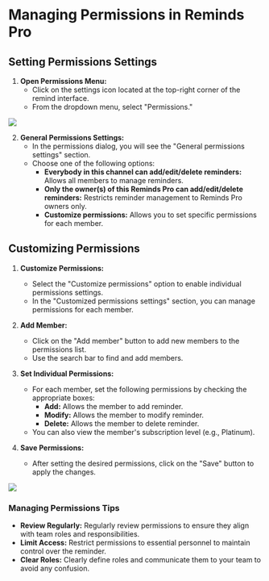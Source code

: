 # Managing Permissions in Reminds Pro

## Setting Permissions Settings

1. **Open Permissions Menu:**
   - Click on the settings icon located at the top-right corner of the remind interface.
   - From the dropdown menu, select "Permissions."

<div class="intercom-container"><img src="/assets/img/teams-pro/reminds-pro/image4.png"></div>

2. **General Permissions Settings:**
   - In the permissions dialog, you will see the "General permissions settings" section.
   - Choose one of the following options:
     - **Everybody in this channel can add/edit/delete reminders:** Allows all members to manage reminders.
     - **Only the owner(s) of this Reminds Pro can add/edit/delete reminders:** Restricts reminder management to Reminds Pro owners only.
     - **Customize permissions:** Allows you to set specific permissions for each member.

## Customizing Permissions

1. **Customize Permissions:**
   - Select the "Customize permissions" option to enable individual permissions settings.
   - In the "Customized permissions settings" section, you can manage permissions for each member.
2. **Add Member:**

   - Click on the "Add member" button to add new members to the permissions list.
   - Use the search bar to find and add members.

3. **Set Individual Permissions:**

   - For each member, set the following permissions by checking the appropriate boxes:
     - **Add:** Allows the member to add reminder.
     - **Modify:** Allows the member to modify reminder.
     - **Delete:** Allows the member to delete reminder.
   - You can also view the member's subscription level (e.g., Platinum).

4. **Save Permissions:**

   - After setting the desired permissions, click on the "Save" button to apply the changes.

<div class="intercom-container"><img src="/assets/img/teams-pro/reminds-pro/image5.png"></div>

### Managing Permissions Tips

<p class="no-margin"></p>

- **Review Regularly:** Regularly review permissions to ensure they align with team roles and responsibilities.
- **Limit Access:** Restrict permissions to essential personnel to maintain control over the reminder.
- **Clear Roles:** Clearly define roles and communicate them to your team to avoid any confusion.

<Intercom />
<Hubspot />
<Clarity />
<GoogleAnalytics />

